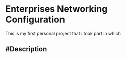 # Enterprises Networking Configuration

This is my first personal project that i took part in which 

#Description
- 
